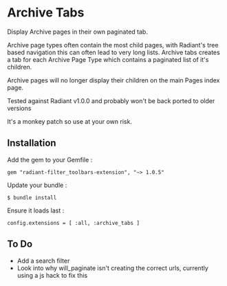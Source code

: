 # Archive Tabs

Display Archive pages in their own paginated tab.

Archive page types often contain the most child pages, with Radiant's tree based navigation this can often lead to very long lists. Archive tabs creates a tab for each Archive Page Type which contains a paginated list of it's children.

Archive pages will no longer display their children on the main Pages index page.

Tested against Radiant v1.0.0 and probably won't be back ported to older versions

It's a monkey patch so use at your own risk.


## Installation


Add the gem to your Gemfile :

```
gem "radiant-filter_toolbars-extension", "~> 1.0.5"
```

Update your bundle :

```
$ bundle install
```

Ensure it loads last :

```
config.extensions = [ :all, :archive_tabs ]
```


## To Do

- Add a search filter
- Look into why will_paginate isn't creating the correct urls, currently using a js hack to fix this
